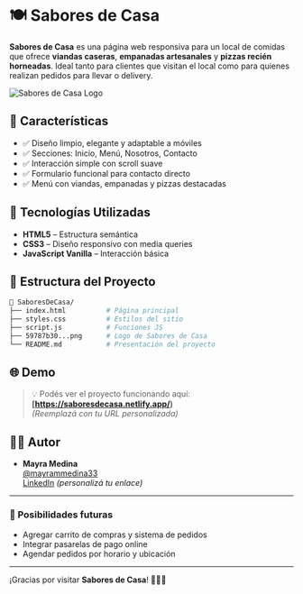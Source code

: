 # 🍽️ Sabores de Casa

**Sabores de Casa** es una página web responsiva para un local de comidas que ofrece **viandas caseras**, **empanadas artesanales** y **pizzas recién horneadas**. Ideal tanto para clientes que visitan el local como para quienes realizan pedidos para llevar o delivery.

![Sabores de Casa Logo](https://saboresdecasa.netlify.app/logo.png)

## 🚀 Características

- ✅ Diseño limpio, elegante y adaptable a móviles
- ✅ Secciones: Inicio, Menú, Nosotros, Contacto
- ✅ Interacción simple con scroll suave
- ✅ Formulario funcional para contacto directo
- ✅ Menú con viandas, empanadas y pizzas destacadas

## 🧱 Tecnologías Utilizadas

- **HTML5** – Estructura semántica
- **CSS3** – Diseño responsivo con media queries
- **JavaScript Vanilla** – Interacción básica

## 📂 Estructura del Proyecto

```bash
📁 SaboresDeCasa/
├── index.html          # Página principal
├── styles.css          # Estilos del sitio
├── script.js           # Funciones JS
├── 59787b30...png      # Logo de Sabores de Casa
└── README.md           # Presentación del proyecto
```

## 🌐 Demo

> 💡 Podés ver el proyecto funcionando aquí: **[https://saboresdecasa.netlify.app/)**  
*(Reemplazá con tu URL personalizada)*

## 🧑‍💻 Autor

- **Mayra Medina**  
  [@mayrammedina33](mailto:mayrammedina33@gmail.com)  
  [LinkedIn](https://www.linkedin.com) *(personalizá tu enlace)*

---

### 📌 Posibilidades futuras

- Agregar carrito de compras y sistema de pedidos
- Integrar pasarelas de pago online
- Agendar pedidos por horario y ubicación

---

¡Gracias por visitar **Sabores de Casa**! 🧆🥟🍕
